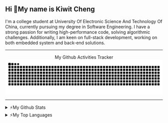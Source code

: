## Hi 👋My name is Kiwit Cheng

I'm a college student at University Of Electronic Science And Technology Of China, currently pursuing my degree in Software Engineering. I have a strong passion for writing high-performance code, solving algorithmic challenges. Additionally, I am keen on full-stack development, working on both embedded system and back-end solutions.

---

<!--
**KiWiTChen/KiWiTChen** is a ✨ _special_ ✨ repository because its `README.md` (this file) appears on your GitHub profile.

Here are some ideas to get you started:

- 🔭 I’m currently working on ...
- 🌱 I’m currently learning ...
- 👯 I’m looking to collaborate on ...
- 🤔 I’m looking for help with ...
- 💬 Ask me about ...
- 📫 How to reach me: ...
- 😄 Pronouns: ...
- ⚡ Fun fact: ...
-->
<summary align = center> My Github Activities Tracker</summary>
<picture>
  
  <source media="(prefers-color-scheme: dark)" srcset="https://github.com/KiWiTChen/KiWiTChen/blob/output/github-snake-dark.svg" />
  <source media="(prefers-color-scheme: light)" srcset="https://github.com/KiWiTChen/KiWiTChen/blob/output/github-snake.svg" />
  <img alt="github-snake" src="github-snake.svg" />
</picture>

---

<details>
  <summary>⚡My Github Stats</summary>
  <img alt="KiWiTChen's Github Stats" src="https://github-readme-stats.vercel.app/api?username=KiWiTChen&count_private=true&show_icons=true&theme=tokyonight" />
</details>
<details>
  <summary>⚡My Top Languages</summary>
  <img alt="KiWiTChen's Top Languages" src="https://github-readme-stats.vercel.app/api/top-langs/?username=KiWiTChen&layout=donut-vertical&card_width=50">
</details>
